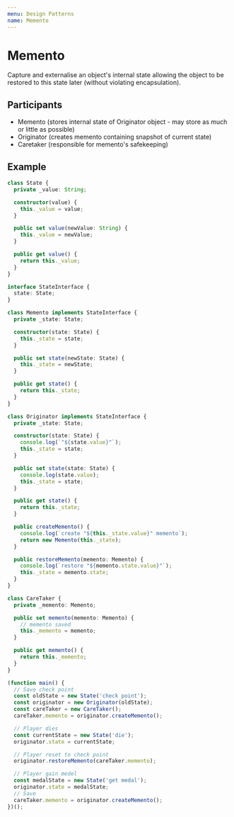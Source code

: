 ```yaml
---
menu: Design Patterns
name: Memento
---
```


# Memento

Capture and externalise an object's internal state allowing the object to be restored to this state later (without violating encapsulation).

## Participants

- Memento (stores internal state of Originator object - may store as much or little as possible)
- Originator (creates memento containing snapshot of current state)
- Caretaker (responsible for memento's safekeeping)

## Example

```typescript
class State {
  private _value: String;

  constructor(value) {
    this._value = value;
  }

  public set value(newValue: String) {
    this._value = newValue;
  }

  public get value() {
    return this._value;
  }
}

interface StateInterface {
  state: State;
}

class Memento implements StateInterface {
  private _state: State;

  constructor(state: State) {
    this._state = state;
  }

  public set state(newState: State) {
    this._state = newState;
  }

  public get state() {
    return this._state;
  }
}

class Originator implements StateInterface {
  private _state: State;

  constructor(state: State) {
    console.log(`"${state.value}"`);
    this._state = state;
  }

  public set state(state: State) {
    console.log(state.value);
    this._state = state;
  }

  public get state() {
    return this._state;
  }

  public createMemento() {
    console.log(`create "${this._state.value}" memento`);
    return new Memento(this._state);
  }

  public restoreMemento(memento: Memento) {
    console.log(`restore "${memento.state.value}"`);
    this._state = memento.state;
  }
}

class CareTaker {
  private _memento: Memento;

  public set memento(memento: Memento) {
    // memento saved
    this._memento = memento;
  }

  public get memento() {
    return this._memento;
  }
}

(function main() {
  // Save check point
  const oldState = new State('check point');
  const originator = new Originator(oldState);
  const careTaker = new CareTaker();
  careTaker.memento = originator.createMemento();

  // Player dies
  const currentState = new State('die');
  originator.state = currentState;

  // Player reset to check point
  originator.restoreMemento(careTaker.memento);

  // Player gain medel
  const medalState = new State('get medal');
  originator.state = medalState;
  // Save
  careTaker.memento = originator.createMemento();
})();
```

